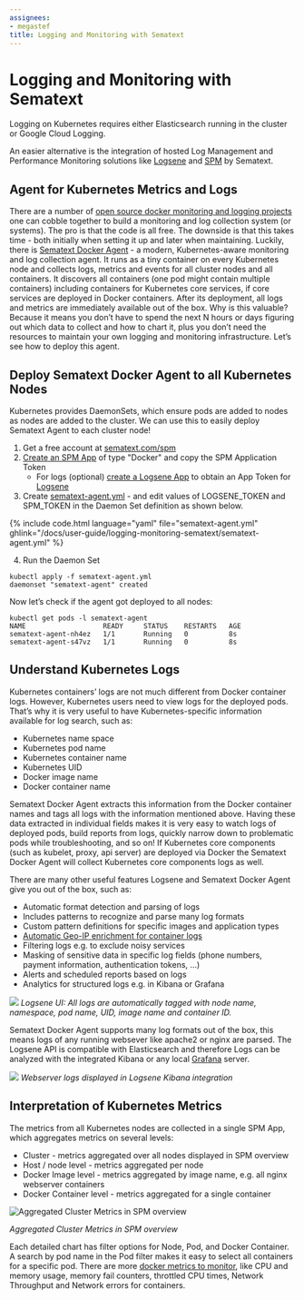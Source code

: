 ```yaml
---
assignees:
- megastef
title: Logging and Monitoring with Sematext 
---
```


# Logging and Monitoring with Sematext 

Logging on Kubernetes requires either Elasticsearch running in the cluster or Google Cloud Logging. 

An easier alternative is the integration of hosted Log Management and Performance Monitoring solutions like [Logsene](https:sematext.com/logsene) and [SPM](https://sematext.com/docker) by Sematext.

## Agent for Kubernetes Metrics and Logs

There are a number of [open source docker monitoring and logging projects](https://sematext.com/blog/2016/07/19/open-source-docker-monitoring-logging/) one can cobble together to build a monitoring and log collection system (or systems).  The pro is that the code is all free.  The downside is that this takes time - both initially when setting it up and later when maintaining.  Luckily, there is [Sematext Docker Agent](https://sematext.com/kubernetes/) - a modern, Kubernetes-aware monitoring and log collection agent.  It runs as a tiny container on every Kubernetes node and collects logs, metrics and events for all cluster nodes and all containers. It discovers all containers (one pod might contain multiple containers) including containers for Kubernetes core services, if core services are deployed in Docker containers. After its deployment, all logs and metrics are immediately available out of the box. Why is this valuable?  Because it means you don’t have to spend the next N hours or days figuring out which data to collect and how to chart it, plus you don’t need the resources to maintain your own logging and monitoring infrastructure. Let’s see how to deploy this agent.

## Deploy Sematext Docker Agent to all Kubernetes Nodes 

Kubernetes provides DaemonSets, which ensure pods are added to nodes as nodes are added to the cluster. We can use this to easily deploy Sematext Agent to each cluster node!

1. Get a free account at [sematext.com/spm](https://apps.sematext.com/users-web/register.do)  
2. [Create an SPM App](https://apps.sematext.com/spm-reports/registerApplication.do) of type "Docker" and copy the SPM Application Token 
   - For logs (optional) [create a Logsene App](https://apps.sematext.com/logsene-reports/registerApplication.do) to obtain an App Token for [Logsene](http://www.sematext.com/logsene/)
3. Create [sematext-agent.yml](https://github.com/sematext/sematext-agent-docker/blob/master/kubernetes/sematext-agent.yml) - and edit values of LOGSENE_TOKEN and SPM_TOKEN in the Daemon Set definition as shown below.

{% include code.html language="yaml" file="sematext-agent.yml" ghlink="/docs/user-guide/logging-monitoring-sematext/sematext-agent.yml" %}


4. Run the Daemon Set

```shell
kubectl apply -f sematext-agent.yml 
daemonset "sematext-agent" created
```
Now let’s check if the agent got deployed to all nodes:

```shell
kubectl get pods -l sematext-agent
NAME                   READY     STATUS    RESTARTS   AGE
sematext-agent-nh4ez   1/1       Running   0          8s
sematext-agent-s47vz   1/1       Running   0          8s
```

## Understand Kubernetes Logs

Kubernetes containers’ logs are not much different from Docker container logs. However, Kubernetes users need to view logs for the deployed pods. That’s why it is very useful to have Kubernetes-specific information available for log search, such as:

- Kubernetes name space
- Kubernetes pod name
- Kubernetes container name
- Kubernetes UID
- Docker image name 
- Docker container name

Sematext Docker Agent extracts this information from the Docker container names and tags all logs with the information mentioned above. Having these data extracted in individual fields makes it is very  easy to watch logs of deployed pods, build reports from logs, quickly narrow down to problematic pods while troubleshooting, and so on!  If Kubernetes core components (such as kubelet, proxy, api server) are deployed via Docker the Sematext Docker Agent will collect Kubernetes core components logs as well. 

There are many other useful features Logsene and Sematext Docker Agent give you out of the box, such as:

- Automatic format detection and parsing of logs
- Includes patterns to recognize and parse many log formats
- Custom pattern definitions for specific images and application types
- [Automatic Geo-IP enrichment for container logs](https://sematext.com/blog/2016/04/11/automatic-geo-ip-enrichment-for-docker-logs-2/)
- Filtering logs e.g. to exclude noisy services 
- Masking of sensitive data in specific log fields (phone numbers, payment information, authentication tokens, ...)
- Alerts and scheduled reports based on logs
- Analytics for structured logs e.g. in Kibana or Grafana

![](https://sematext.com/wp-content/uploads/2016/10/image02.png)
_Logsene UI: All logs are automatically tagged with node name, namespace, pod name, UID, image name and container ID._

Sematext Docker Agent supports many log formats out of the box, this means logs of any running websever like apache2 or nginx are parsed. The Logsene API is compatible with Elasticsearch and therefore Logs can be analyzed with the integrated Kibana or any local [Grafana](https://sematext.com/blog/2015/12/14/using-grafana-with-elasticsearch-for-log-analytics-2/) server. 

![](https://sematext.com/wp-content/uploads/2016/10/Logsene-Kibana-Web.png)
_Webserver logs displayed in Logsene Kibana integration_
 

## Interpretation of Kubernetes Metrics 

The metrics from all Kubernetes nodes are collected in a single SPM App, which aggregates metrics on several levels: 
- Cluster - metrics aggregated over all nodes displayed in SPM overview
- Host / node level - metrics aggregated per node 
- Docker Image level - metrics aggregated by image name, e.g. all nginx webserver containers
- Docker Container level - metrics aggregated for a single container

![Aggregated Cluster Metrics in SPM overview](https://sematext.com/wp-content/uploads/2016/07/docker-monitoring-overview.png)

*Aggregated Cluster Metrics in SPM overview*

Each detailed chart has filter options for Node, Pod, and Docker Container. A search by pod name in the Pod filter makes it easy to select all containers for a specific pod. 
There are more [docker metrics to monitor](https://sematext.com/blog/2016/06/28/top-docker-metrics-to-watch/), like CPU and memory usage, memory fail counters, throttled CPU times, Network Throughput and Network errors for containers.


